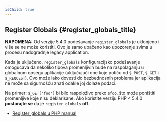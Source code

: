 ```yaml
---
isChild: true
---
```


## Register Globals {#register_globals_title}

**NAPOMENA:** Od verzije 5.4.0 podešavanje `register_globals` je uklonjeno i više se ne može koristiti. Ovo je samo
ubačeno kao upozorenje svima u procesu nadogradnje legacy application.

Kada je uključeno, `register_globals` konfiguracijsko podešavanje omogućava da nekoliko tipova promenljivih bude na
raspolaganju u globalnom opsegu aplikacije (uključujući one koje potiču od `$_POST`, `$_GET` i `$_REQUEST`). Ovo može
lako dovesti do bezbednosnih problema jer aplikacija ne može sa sigurnošću znati odakle joj dolaze podaci.

Na primer: `$_GET['foo']` bi bilo raspoloživo preko `$foo`, što može poništiti promenljive koje nisu deklarisane.
Ako koristite verziju PHP < 5.4.0 __postarajte se__ da je `register_globals` __off__.

* [Register_globals u PHP manual](http://www.php.net/manual/en/security.globals.php)
